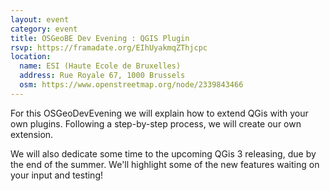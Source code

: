 ```yaml
---
layout: event
category: event
title: OSGeoBE Dev Evening : QGIS Plugin
rsvp: https://framadate.org/EIhUyakmqZThjcpc
location:
  name: ESI (Haute Ecole de Bruxelles)
  address: Rue Royale 67, 1000 Brussels
  osm: https://www.openstreetmap.org/node/2339843466
---
```


For this OSGeoDevEvening we will explain how to extend QGis with your own plugins. 
Following a step-by-step process, we will create our own extension.

We will also dedicate some time to the upcoming QGis 3 releasing, due by the end of the summer. 
We'll highlight some of the new features waiting on your input and testing! 
